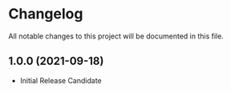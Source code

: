 # Changelog
All notable changes to this project will be documented in this file.

## 1.0.0 (2021-09-18)

* Initial Release Candidate
